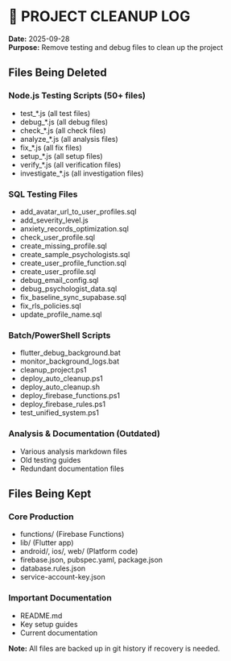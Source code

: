 # 🧹 PROJECT CLEANUP LOG

**Date:** 2025-09-28  
**Purpose:** Remove testing and debug files to clean up the project

## Files Being Deleted

### Node.js Testing Scripts (50+ files)

- test\_\*.js (all test files)
- debug\_\*.js (all debug files)
- check\_\*.js (all check files)
- analyze\_\*.js (all analysis files)
- fix\_\*.js (all fix files)
- setup\_\*.js (all setup files)
- verify\_\*.js (all verification files)
- investigate\_\*.js (all investigation files)

### SQL Testing Files

- add_avatar_url_to_user_profiles.sql
- add_severity_level.js
- anxiety_records_optimization.sql
- check_user_profile.sql
- create_missing_profile.sql
- create_sample_psychologists.sql
- create_user_profile_function.sql
- create_user_profile.sql
- debug_email_config.sql
- debug_psychologist_data.sql
- fix_baseline_sync_supabase.sql
- fix_rls_policies.sql
- update_profile_name.sql

### Batch/PowerShell Scripts

- flutter_debug_background.bat
- monitor_background_logs.bat
- cleanup_project.ps1
- deploy_auto_cleanup.ps1
- deploy_auto_cleanup.sh
- deploy_firebase_functions.ps1
- deploy_firebase_rules.ps1
- test_unified_system.ps1

### Analysis & Documentation (Outdated)

- Various analysis markdown files
- Old testing guides
- Redundant documentation files

## Files Being Kept

### Core Production

- functions/ (Firebase Functions)
- lib/ (Flutter app)
- android/, ios/, web/ (Platform code)
- firebase.json, pubspec.yaml, package.json
- database.rules.json
- service-account-key.json

### Important Documentation

- README.md
- Key setup guides
- Current documentation

**Note:** All files are backed up in git history if recovery is needed.
